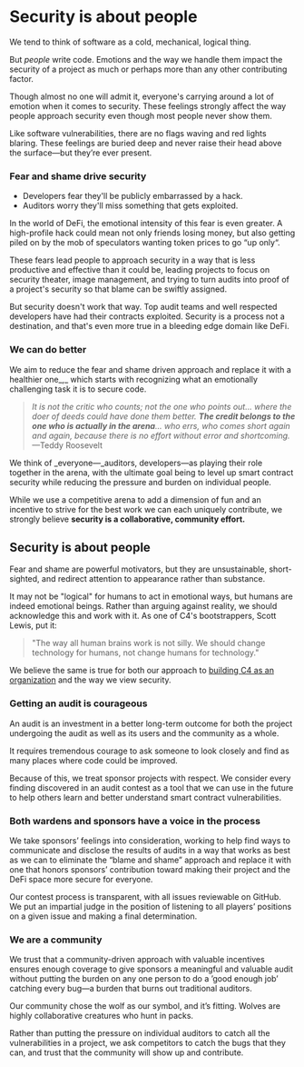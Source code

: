 # Security is about people

We tend to think of software as a cold, mechanical, logical thing.

But _people_ write code. Emotions and the way we handle them impact the security of a project as much or perhaps more than any other contributing factor.

Though almost no one will admit it, everyone's carrying around a lot of emotion when it comes to security. These feelings strongly affect the way people approach security even though most people never show them.

Like software vulnerabilities, there are no flags waving and red lights blaring. These feelings are buried deep and never raise their head above the surface—but they’re ever present.

### Fear and shame drive security

* Developers fear they'll be publicly embarrassed by a hack.
* Auditors worry they'll miss something that gets exploited.

In the world of DeFi, the emotional intensity of this fear is even greater. A high-profile hack could mean not only friends losing money, but also getting piled on by the mob of speculators wanting token prices to go “up only“.

These fears lead people to approach security in a way that is less productive and effective than it could be, leading projects to focus on security theater, image management, and trying to turn audits into proof of a project's security so that blame can be swiftly assigned.

But security doesn't work that way. Top audit teams and well respected developers have had their contracts exploited. Security is a process not a destination, and that's even more true in a bleeding edge domain like DeFi.

### We can do better

We aim to reduce the fear and shame driven approach and replace it with a healthier one_,_ which starts with recognizing what an emotionally challenging task it is to secure code.

> _It is not the critic who counts; not the one who points out... where the doer of deeds could have done them better. **The credit belongs to the one who is actually in the arena**... who errs, who comes short again and again, because there is no effort without error and shortcoming._ —Teddy Roosevelt

We think of _everyone—_auditors, developers—as playing their role together in the arena, with the ultimate goal being to level up smart contract security while reducing the pressure and burden on individual people.

While we use a competitive arena to add a dimension of fun and an incentive to strive for the best work we can each uniquely contribute, we strongly believe **security is a collaborative, community effort.**

## Security is about people

Fear and shame are powerful motivators, but they are unsustainable, short-sighted, and redirect attention to appearance rather than substance.

It may not be "logical" for humans to act in emotional ways, but humans are indeed emotional beings. Rather than arguing against reality, we should acknowledge this and work with it. As one of C4's bootstrappers, Scott Lewis, put it:

> "The way all human brains work is not silly. We should change technology for humans, not change humans for technology."

We believe the same is true for both our approach to [building C4 as an organization](how-we-work.md) and the way we view security.

### Getting an audit is courageous

An audit is an investment in a better long-term outcome for both the project undergoing the audit as well as its users and the community as a whole.&#x20;

It requires tremendous courage to ask someone to look closely and find as many places where code could be improved.&#x20;

Because of this, we treat sponsor projects with respect. We consider every finding discovered in an audit contest as a tool that we can use in the future to help others learn and better understand smart contract vulnerabilities.&#x20;

### Both wardens and sponsors have a voice in the process

We take sponsors’ feelings into consideration, working to help find ways to communicate and disclose the results of audits in a way that works as best as we can to eliminate the “blame and shame” approach and replace it with one that honors sponsors’ contribution toward making their project and the DeFi space more secure for everyone.

Our contest process is transparent, with all issues reviewable on GitHub. We put an impartial judge in the position of listening to all players’ positions on a given issue and making a final determination.

### We are a community

We trust that a community-driven approach with valuable incentives ensures enough coverage to give sponsors a meaningful and valuable audit without putting the burden on any one person to do a ’good enough job’ catching every bug—a burden that burns out traditional auditors.

Our community chose the wolf as our symbol, and it’s fitting. Wolves are highly collaborative creatures who hunt in packs.

Rather than putting the pressure on individual auditors to catch all the vulnerabilities in a project, we ask competitors to catch the bugs that they can, and trust that the community will show up and contribute.
